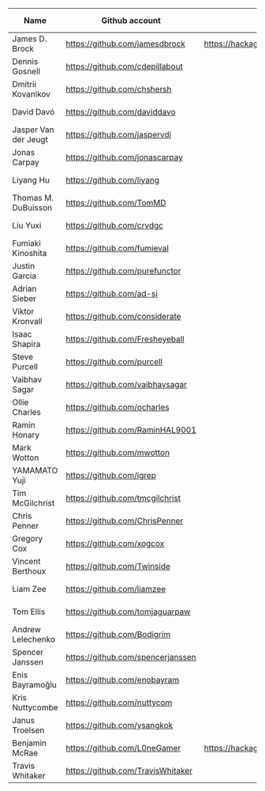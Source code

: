 | Name | Github account | Hackage account | Vouched by |
|--|--|--|--|
| James D. Brock | https://github.com/jamesdbrock | https://hackage.haskell.org/user/JamesBrock | |
| Dennis Gosnell | https://github.com/cdepillabout | | James D. Brock |
| Dmitrii Kovanikov | https://github.com/chshersh |  | James D. Brock |
| David Davó | https://github.com/daviddavo |  | James D. Brock |
| Jasper Van der Jeugt | https://github.com/jaspervdj |  | James D. Brock |
| Jonas Carpay | https://github.com/jonascarpay |  | James D. Brock |
| Liyang Hu | https://github.com/liyang |  | James D. Brock |
| Thomas M. DuBuisson | https://github.com/TomMD |  | James D. Brock |
| Liu Yuxi | https://github.com/crvdgc |  | James D. Brock |
| Fumiaki Kinoshita | https://github.com/fumieval |  | James D. Brock |
| Justin Garcia | https://github.com/purefunctor |  | James D. Brock |
| Adrian Sieber | https://github.com/ad-si |  | James D. Brock |
| Viktor Kronvall | https://github.com/considerate |  | James D. Brock |
| Isaac Shapira | https://github.com/Fresheyeball |  | James D. Brock |
| Steve Purcell | https://github.com/purcell |  | James D. Brock |
| Vaibhav Sagar | https://github.com/vaibhavsagar |  | James D. Brock |
| Ollie Charles | https://github.com/ocharles |  | James D. Brock |
| Ramin Honary | https://github.com/RaminHAL9001 |  | James D. Brock |
| Mark Wotton | https://github.com/mwotton |  | James D. Brock |
| YAMAMATO Yuji | https://github.com/igrep |  | James D. Brock |
| Tim McGilchrist | https://github.com/tmcgilchrist |  | James D. Brock |
| Chris Penner | https://github.com/ChrisPenner |  | James D. Brock |
| Gregory Cox | https://github.com/xogcox |  | James D. Brock |
| Vincent Berthoux | https://github.com/Twinside |  | James D. Brock |
| Liam Zee | https://github.com/liamzee |  | James D. Brock |
| Tom Ellis | https://github.com/tomjaguarpaw |  | James D. Brock |
| Andrew Lelechenko | https://github.com/Bodigrim |  | James D. Brock |
| Spencer Janssen | https://github.com/spencerjanssen |  | James D. Brock |
| Enis Bayramoğlu | https://github.com/enobayram |  | James D. Brock |
| Kris Nuttycombe | https://github.com/nuttycom |  | James D. Brock |
| Janus Troelsen | https://github.com/ysangkok |  | James D. Brock |
| Benjamin McRae | https://github.com/L0neGamer | https://hackage.haskell.org/user/BenjaminMcRae | James D. Brock |
| Travis Whitaker | https://github.com/TravisWhitaker |  | James D. Brock |
